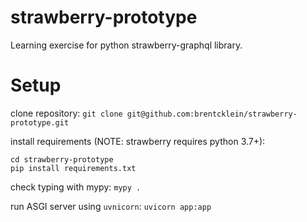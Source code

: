 # strawberry-prototype
Learning exercise for python strawberry-graphql library.

# Setup
clone repository:
```git clone git@github.com:brentcklein/strawberry-prototype.git```

install requirements (NOTE: strawberry requires python 3.7+):
```
cd strawberry-prototype
pip install requirements.txt
```

check typing with mypy:
```mypy .```

run ASGI server using `uvnicorn`:
```uvicorn app:app```
